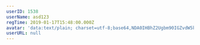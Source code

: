 ```yaml
---
userID: 1538
userName: asd123
regTime: 2019-01-17T15:48:00.000Z
avatar: 'data:text/plain; charset=utf-8;base64,NDA0IHBhZ2Ugbm90IGZvdW5kCg=='
userURL: null
---
```



